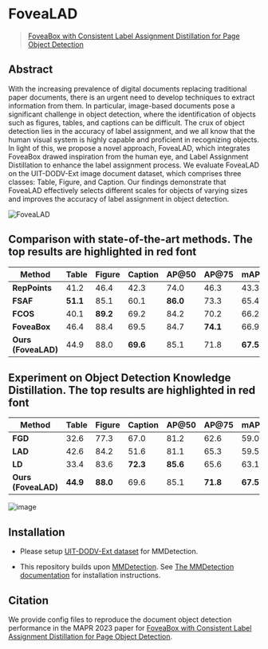 
# FoveaLAD

> [FoveaBox with Consistent Label Assignment Distillation for Page Object Detection]()

<!-- [ALGORITHM] -->

## Abstract

With the increasing prevalence of digital documents replacing traditional paper documents, there is an urgent need to develop techniques to extract information from them. In particular, image-based documents pose a significant challenge in object detection, where the identification of objects such as figures, tables, and captions can be difficult. The crux of object detection lies in the accuracy of label assignment, and we all know that the human visual system is highly capable and proficient in recognizing objects. In light of this, we propose a novel approach, FoveaLAD, which integrates FoveaBox drawed inspiration from the human eye, and Label Assignment Distillation to enhance the label assignment process. We evaluate FoveaLAD on the UIT-DODV-Ext image document dataset, which comprises three classes: Table, Figure, and Caption. Our findings demonstrate that FoveaLAD effectively selects different scales for objects of varying sizes and improves the accuracy of label assignment in object detection.

![FoveaLAD](https://github.com/truong11062002/FoveaLAD/assets/74360292/4e96d1eb-a851-4f95-95ba-4d9a1073c97b)




## Comparison with state-of-the-art methods. The top results are highlighted in red font

| **Method**          	| **Table** 	| **Figure** 	| **Caption** 	| **AP@50** 	| **AP@75** 	| **mAP** 	| **Config**                                                                                 	| **Download** 	|
|---------------------	|-----------	|------------	|-------------	|-----------	|-----------	|---------	|--------------------------------------------------------------------------------------------	|--------------	|
| **RepPoints**       	| 41.2      	| 46.4       	| 42.3        	| 74.0      	| 46.3      	| 43.3    	| [config]() 	| [log]()      	|
| **FSAF**            	| **51.1**      	| 85.1       	| 60.1        	| **86.0**      	| 73.3      	| 65.4    	|                                                                                            	|              	|
| **FCOS**            	| 40.1      	| **89.2**       	| 69.2        	| 84.2      	| 70.2      	| 66.2    	|                                                                                            	|              	|
| **FoveaBox**            	| 46.4       	| 88.4       	| 69.5        	| 84.7      	| **74.1**      	| 66.9    	|                                                                                            	|              	|
| **Ours (FoveaLAD)** 	| 44.9      	| 88.0       	| **69.6**        	| 85.1      	| 71.8      	| **67.5**    	|                                                                                            	|              	|

## Experiment on Object Detection Knowledge Distillation. The top results are highlighted in red font

| **Method**          	| **Table** 	| **Figure** 	| **Caption** 	| **AP@50** 	| **AP@75** 	| **mAP** 	| **Config**                                                                                 	| **Download** 	|
|---------------------	|-----------	|------------	|-------------	|-----------	|-----------	|---------	|--------------------------------------------------------------------------------------------	|--------------	|
| **FGD**       	| 32.6      	| 77.3       	| 67.0        	| 81.2      	| 62.6      	| 59.0    	| [config]() 	| [log]()      	|
| **LAD**            	| 42.6      	| 84.2       	| 51.6        	| 81.1      	| 65.3      	| 59.5    	|                                                                                            	|              	|
| **LD**            	| 33.4      	| 83.6      	| **72.3**        	| **85.6**      	| 65.6     	| 63.1   	|                                                                                            	|              	|
| **Ours (FoveaLAD)** 	| **44.9**      	| **88.0**       	| 69.6        	| 85.1      	| **71.8**      	| **67.5**    	|                                                                                            	|              	|

![image](https://github.com/truong11062002/FoveaLAD/assets/74360292/d2b7c2fa-a04a-408d-a206-737e65fbc74d)

## Installation
- Please setup [UIT-DODV-Ext dataset](https://github.com/nguyenvd-uit/uit-together-dataset/blob/main/UIT-DODV-Ext.md) for MMDetection.

- This repository builds upon [MMDetection](https://github.com/open-mmlab/mmdetection). 
See [The MMDetection documentation](https://github.com/open-mmlab/mmdetection/blob/master/docs/en/get_started.md) for installation instructions.

## Citation

We provide config files to reproduce the document object detection performance in the MAPR 2023 paper for [FoveaBox with Consistent Label Assignment Distillation for Page Object Detection]().

```latex



